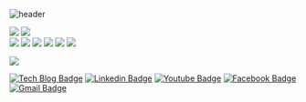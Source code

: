 <!-- ![header](https://capsule-render.vercel.app/api?type=transparent) -->

![header](https://capsule-render.vercel.app/api?type=transparent&color=auto&height=300&section=header&text=Brush%20on%20my%20development%20skill&fontSize=50)

<!-- Language stack -->

 <a> <img src="https://img.shields.io/badge/Python-3766AB?style=flat-square&logo=Python&logoColor=white"/> <img src="https://img.shields.io/badge/Flask-3766AB?style=flat-square&logo=Flask&logoColor=white"/> </a> <br> 
 <img src="https://img.shields.io/badge/Java-3766AB?style=flat-square&logo=Java&logoColor=white"/> <img src="https://img.shields.io/badge/Spring-3766AB?style=flat-square&logo=Spring&logoColor=#F7DF1E"/> <img src="https://img.shields.io/badge/Springboot-3766AB?style=flat-square&logo=Springboot&logoColor=#F7DF1E"/> <img src="https://img.shields.io/badge/JPA-3766AB?style=flat-square&logo=JPA&logoColor=#F7DF1E"/>  <img src="https://img.shields.io/badge/Security-3766AB?style=flat-square&logo=Security&logoColor=#F7DF1E"/>  <img src="https://img.shields.io/badge/JSP-3766AB?style=flat-square&logo=Jsp&logoColor=#F7DF1E"/>

<img src="https://img.shields.io/badge/JS-3766AB?style=flat-square&logo=Javascript&logoColor=#F7DF1E"/>



<!-- SNS -->

[![Tech Blog Badge](http://img.shields.io/badge/-Tech%20blog-black?style=flat-square&logo=github&link=https://github.io/)](https://github.io/) [![Linkedin Badge](https://img.shields.io/badge/-LinkedIn-blue?style=flat-square&logo=Linkedin&logoColor=white&link=https://www.linkedin.com/in)](https://www.linkedin.com/in) [![Youtube Badge](https://img.shields.io/badge/Youtube-ff0000?style=flat-square&logo=youtube&link=https://www.youtube.com)](https://www.youtube.com) [![Facebook Badge](https://img.shields.io/badge/facebook-1877f2?style=flat-square&logo=facebook&logoColor=white&link=https://www.facebook.com)](https://www.facebook.com) [![Gmail Badge](https://img.shields.io/badge/Gmail-d14836?style=flat-square&logo=Gmail&logoColor=white&link=mailto:libra10042@gmail.com)](mailto:libra10042@gmail.com)


